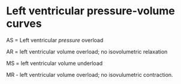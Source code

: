 # Left ventricular pressure-volume curves

AS = Left ventricular *pressure* overload

AR = left ventricular volume overload; no isovolumetric relaxation

MS = left ventricular volume underload

MR - left ventricular volume overload; no isovulumetric contraction.
